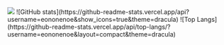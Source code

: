 <!--
**eononenoe/eononenoe** is a ✨ _special_ ✨ repository because its `README.md` (this file) appears on your GitHub profile.
-->
<img src="https://capsule-render.vercel.app/api?type=waving&color=auto&height=300&section=header&text=eononenoe%20&fontSize=90" />
![GitHub stats](https://github-readme-stats.vercel.app/api?username=eononenoe&show_icons=true&theme=dracula)
![Top Langs](https://github-readme-stats.vercel.app/api/top-langs/?username=eononenoe&layout=compact&theme=dracula)
